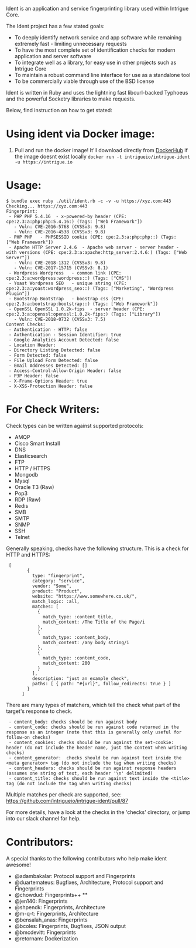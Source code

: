 Ident is an application and service fingerprinting library used within Intrigue Core.

The Ident project has a few stated goals:
 - To deeply identify network service and app software while remaining extremely fast - limiting unnecessary requests
 - To have the most complete set of identification checks for modern application and server software
 - To integrate well as a library, for easy use in other projects such as Intrigue Core
 - To maintain a robust command line interface for use as a standalone tool
 - To be commercially viable through use of the BSD license

 Ident is written in Ruby and uses the lightning fast libcurl-backed Typhoeus and the powerful Socketry libraries to make requests.

 Below, find instruction on how to get stated:

Using ident via Docker image:
=============================
1) Pull and run the docker image! It'll download directly from [DockerHub](https://cloud.docker.com/u/intrigueio/repository/docker/intrigueio/intrigue-ident) if the image doesnt exist locally
  `docker run -t intrigueio/intrigue-ident -u https://intrigue.io`

Usage:
======
```
$ bundle exec ruby ./util/ident.rb -c -v -u https://xyz.com:443
Checking... https://xyz.com:443
Fingerprint:
 - PHP PHP 5.4.16  - x-powered-by header (CPE: cpe:2.3:a:php:php:5.4.16:) (Tags: ["Web Framework"])
   - Vuln: CVE-2016-5768 (CVSSv3: 9.8)
   - Vuln: CVE-2016-4538 (CVSSv3: 9.8)
 - PHP PHP   - PHPSESSID cookie (CPE: cpe:2.3:a:php:php::) (Tags: ["Web Framework"])
 - Apache HTTP Server 2.4.6  - Apache web server - server header - with versions (CPE: cpe:2.3:a:apache:http_server:2.4.6:) (Tags: ["Web Server"])
   - Vuln: CVE-2018-1312 (CVSSv3: 9.8)
   - Vuln: CVE-2017-15715 (CVSSv3: 8.1)
 - Wordpress Wordpress   - common link (CPE: cpe:2.3:a:wordpress:wordpress::) (Tags: ["CMS"])
 - Yoast Wordpress SEO   - unique string (CPE: cpe:2.3:a:yoast:wordpress_seo::) (Tags: ["Marketing", "Wordpress Plugin"])
 - Bootstrap Bootstrap   - boostrap css (CPE: cpe:2.3:a:bootstrap:bootstrap::) (Tags: ["Web Framework"])
 - OpenSSL OpenSSL 1.0.2k-fips  - server header (CPE: cpe:2.3:a:openssl:openssl:1.0.2k-fips:) (Tags: ["Library"])
   - Vuln: CVE-2018-0732 (CVSSv3: 7.5)
Content Checks:
 - Authentication - HTTP: false
 - Authentication - Session Identifier: true
 - Google Analytics Account Detected: false
 - Location Header:
 - Directory Listing Detected: false
 - Form Detected: false
 - File Upload Form Detected: false
 - Email Addresses Detected: []
 - Access-Control-Allow-Origin Header: false
 - P3P Header: false
 - X-Frame-Options Header: true
 - X-XSS-Protection Header: false
```

For Check Writers:
===================

Check types can be written against supported protocols:
 - AMQP
 - Cisco Smart Install
 - DNS
 - Elasticsearch
 - FTP
 - HTTP / HTTPS
 - Mongodb
 - Mysql
 - Oracle T3 (Raw)
 - Pop3
 - RDP (Raw)
 - Redis
 - SMB
 - SMTP
 - SNMP
 - SSH
 - Telnet


Generally speaking, checks have the following structure. This is a check for HTTP and HTTPS:
```
 [
        {
          type: "fingerprint",
          category: "service",
          vendor: "Some",
          product: "Product",
          website: "https://www.somewhere.co.uk/",
          match_logic: :all,
          matches: [
            {
              match_type: :content_title,
              match_content: /The Title of the Page/i
            },
            {
              match_type: :content_body,
              match_content: /any body string/i
            },
            {
              match_type: :content_code,
              match_content: 200
            }
          ],
          description: "just an example check",
          paths: [ { path: "#{url}", follow_redirects: true } ]
        }
      ]
```

There are many types of matchers, which tell the check what part of the target's response to check.
```
 - content_body: checks should be run against body
 - content_code: checks should be run against code returned in the response as an integer (note that this is generally only useful for follow-on checks)
 - content_cookies: checks should be run against the set-cookie: header (do not include the header name, just the content when writing checks)
 - content_generator:  checks should be run against text inside the <meta generator> tag (do not include the tag when writing checks)
 - content_headers: checks should be run against response headers (assumes one string of text, each header '\n' delimited)
 - content_title: checks should be run against text inside the <title> tag (do not include the tag when writing checks)
 ```

Multiple matches per check are supported, see: https://github.com/intrigueio/intrigue-ident/pull/87

For more details, have a look at the checks in the 'checks' directory, or jump into our slack channel for help.

Contributors:
=============

A special thanks to the following contributors who help make ident awesome!
 - @adambakalar: Protocol support and Fingerprints
 - @duartemateus: Bugfixes, Architecture, Protocol support and Fingerprints
 - @chowdud: Fingerprints++ **
 - @jen140: Fingerprints
 - @shpendk: Fingerprints, Architecture
 - @m-q-t: Fingerprints, Architecture
 - @bensalah_anas: Fingerprints
 - @bcoles: Fingerprints, Bugfixes, JSON output
 - @bmcdevitt: Fingerprints
 - @retornam: Dockerization

